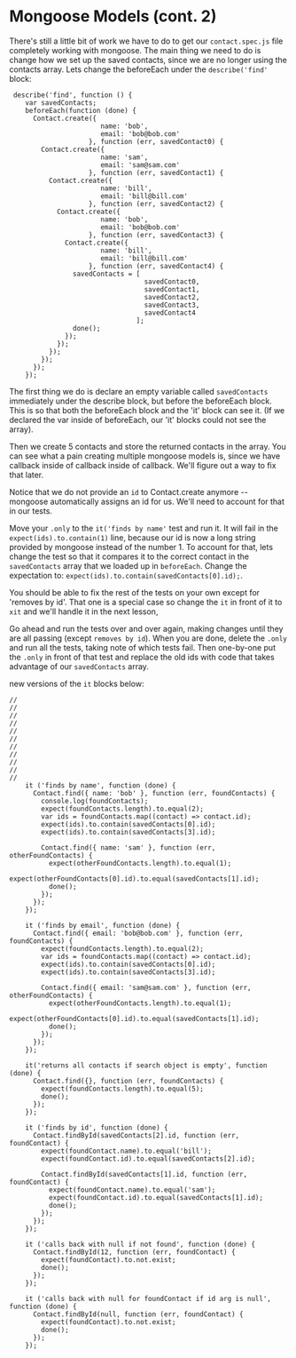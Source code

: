 # Mongoose Models (cont. 2)

There's still a little bit of work we have to do to get our `contact.spec.js` file completely working with mongoose.  The main thing we need to do is change how we set up the saved contacts, since we are no longer using the contacts array.  Lets change the beforeEach under the `describe('find'` block:
```
 describe('find', function () {
    var savedContacts;
    beforeEach(function (done) {
      Contact.create({
                       name: 'bob',
                       email: 'bob@bob.com'
                    }, function (err, savedContact0) {
        Contact.create({
                       name: 'sam',
                       email: 'sam@sam.com'
                    }, function (err, savedContact1) {
          Contact.create({
                       name: 'bill',
                       email: 'bill@bill.com'
                    }, function (err, savedContact2) {
            Contact.create({
                       name: 'bob',
                       email: 'bob@bob.com'
                    }, function (err, savedContact3) {
              Contact.create({
                       name: 'bill',
                       email: 'bill@bill.com'
                    }, function (err, savedContact4) {
                savedContacts = [
                                  savedContact0,
                                  savedContact1,
                                  savedContact2,
                                  savedContact3,
                                  savedContact4
                                ];
                done();
              });
            });
          });
        });
      });
    });
```

The first thing we do is declare an empty variable called `savedContacts` immediately under the describe block, but before the beforeEach block.  This is so that both the beforeEach block and the 'it' block can see it.  (If we declared the var inside of beforeEach, our 'it' blocks could not see the array).

Then we create 5 contacts and store the returned contacts in the array.  You can see what a pain creating multiple mongoose models is, since we have callback inside of callback inside of callback.  We'll figure out a way to fix that later.

Notice that we do not provide an `id` to Contact.create anymore -- mongoose automatically assigns an id for us.  We'll need to account for that in our tests.

Move your `.only` to the `it('finds by name'` test and run it.  It will fail in the `expect(ids).to.contain(1)` line, because our id is now a long string provided by mongoose instead of the number 1.  To account for that, lets change the test so that it compares it to the correct contact in the `savedContacts` array that we loaded up in `beforeEach`.  Change the expectation to: `expect(ids).to.contain(savedContacts[0].id);`.

You should be able to fix the rest of the tests on your own except for 'removes by id'.  That one is a special case so change the `it` in front of it to `xit` and we'll handle it in the next lesson,

Go ahead and run the tests over and over again, making changes until they are all passing (except `removes by id`).  When you are done, delete the `.only` and run all the tests, taking note of which tests fail.  Then one-by-one put the `.only` in front of that test and replace the old ids with code that takes advantage of our `savedContacts` array.

new versions of the `it` blocks below:
```
//
//
//
//
//
//
//
//
//
//
//
    it ('finds by name', function (done) {
      Contact.find({ name: 'bob' }, function (err, foundContacts) {
        console.log(foundContacts);
        expect(foundContacts.length).to.equal(2);
        var ids = foundContacts.map((contact) => contact.id);
        expect(ids).to.contain(savedContacts[0].id);
        expect(ids).to.contain(savedContacts[3].id);

        Contact.find({ name: 'sam' }, function (err, otherFoundContacts) {
          expect(otherFoundContacts.length).to.equal(1);
          expect(otherFoundContacts[0].id).to.equal(savedContacts[1].id);
          done();
        });
      });
    });

    it ('finds by email', function (done) {
      Contact.find({ email: 'bob@bob.com' }, function (err, foundContacts) {
        expect(foundContacts.length).to.equal(2);
        var ids = foundContacts.map((contact) => contact.id);
        expect(ids).to.contain(savedContacts[0].id);
        expect(ids).to.contain(savedContacts[3].id);

        Contact.find({ email: 'sam@sam.com' }, function (err, otherFoundContacts) {
          expect(otherFoundContacts.length).to.equal(1);
          expect(otherFoundContacts[0].id).to.equal(savedContacts[1].id);
          done();
        });
      });
    });

    it('returns all contacts if search object is empty', function (done) {
      Contact.find({}, function (err, foundContacts) {
        expect(foundContacts.length).to.equal(5);
        done();
      });
    });

    it ('finds by id', function (done) {
      Contact.findById(savedContacts[2].id, function (err, foundContact) {
        expect(foundContact.name).to.equal('bill');
        expect(foundContact.id).to.equal(savedContacts[2].id);

        Contact.findById(savedContacts[1].id, function (err, foundContact) {
          expect(foundContact.name).to.equal('sam');
          expect(foundContact.id).to.equal(savedContacts[1].id);
          done();
        });
      });
    });

    it ('calls back with null if not found', function (done) {
      Contact.findById(12, function (err, foundContact) {
        expect(foundContact).to.not.exist;
        done();
      });
    });

    it ('calls back with null for foundContact if id arg is null', function (done) {
      Contact.findById(null, function (err, foundContact) {
        expect(foundContact).to.not.exist;
        done();
      });
    });

```
